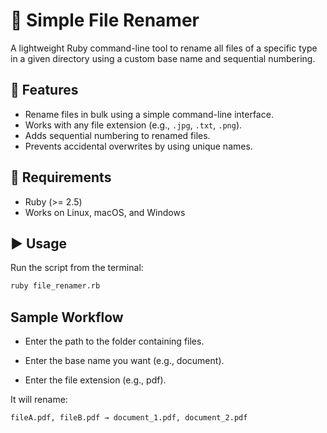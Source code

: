 # 📁 Simple File Renamer

A lightweight Ruby command-line tool to rename all files of a specific type in a given directory using a custom base name and sequential numbering.

## 🚀 Features

- Rename files in bulk using a simple command-line interface.
- Works with any file extension (e.g., `.jpg`, `.txt`, `.png`).
- Adds sequential numbering to renamed files.
- Prevents accidental overwrites by using unique names.

## 🧰 Requirements

- Ruby (>= 2.5)
- Works on Linux, macOS, and Windows

## ▶️ Usage
Run the script from the terminal:
```bash
ruby file_renamer.rb

```

## Sample Workflow
- Enter the path to the folder containing files.

- Enter the base name you want (e.g., document).

- Enter the file extension (e.g., pdf).

It will rename:
```text
fileA.pdf, fileB.pdf → document_1.pdf, document_2.pdf

```